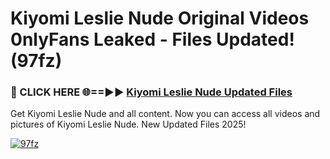 # Kiyomi Leslie Nude Original Videos 0nlyFans Leaked - Files Updated! (97fz)

<h3>🔴 CLICK HERE 🌐==►► <a href="https://tinyurl.com/yc6ubb5a" rel="nofollow">Kiyomi Leslie Nude Updated Files</a></h3>

Get Kiyomi Leslie Nude and all content. Now you can access all videos and pictures of Kiyomi Leslie Nude. New Updated Files 2025!

[![97fz](https://i.imgur.com/7eu0CRL.gif)](https://tinyurl.com/yc6ubb5a)

